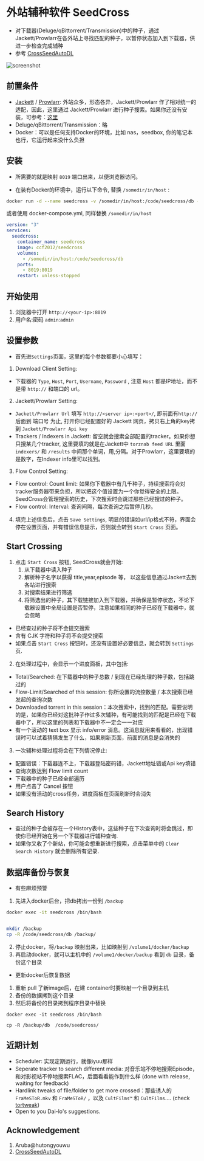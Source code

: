 # 外站辅种软件 SeedCross

* 对下载器(Deluge/qBittorrent/Transmission)中的种子，通过Jackett/Prowlarr在各外站上寻找匹配的种子，以暂停状态加入到下载器，供进一步检查完成辅种
* 参考 [CrossSeedAutoDL](https://github.com/BC44/Cross-Seed-AutoDL)

![screenshot](screenshot/seedcross1.png)

## 前置条件
* [Jackett](https://github.com/Jackett/Jackett) / [Prowlarr](https://github.com/Prowlarr/Prowlarr): 外站众多，形态各异，Jackett/Prowlarr 作了相对统一的适配，因此，这里通过 Jackett/Prowlarr 进行种子搜索。如果你还没有安装，可参考：[这里](https://github.com/ccf-2012/ptnote/blob/main/CrossSeed.md#jackett-%E5%AE%89%E8%A3%85)
* Deluge/qBittorrent/Transmission：略
* Docker：可以是任何支持Docker的环境，比如 nas，seedbox, 你的笔记本也行，它运行起来没什么负担

## 安装
* 所需要的就是映射 `8019` 端口出来，以便浏览器访问。


* 在装有Docker的环境中，运行以下命令, 替换 `/somedir/in/host` :
```sh
docker run -d --name seedcross -v /somedir/in/host:/code/seedcross/db -p 8019:8019 ccf2012/seedcross:latest
```


或者使用 docker-compose.yml, 同样替换 `/somedir/in/host` 
```yml
version: "3"
services:
  seedcross:
    container_name: seedcross
    image: ccf2012/seedcross
    volumes:
      - /somedir/in/host:/code/seedcross/db
    ports:
      - 8019:8019
    restart: unless-stopped
```

## 开始使用
1. 浏览器中打开 `http://<your-ip>:8019` 
2. 用户名:密码  `admin`:`admin`

## 设置参数
* 首先进`Settings`页面，这里的每个参数都要小心填写：
1. Download Client Setting: 
  * 下载器的 `Type`, `Host`, `Port`, `Username`, `Password` , 注意 `Host` 都是IP地址，而不是带 `http://` 和端口的 url。
2. Jackett/Prowlarr Setting: 
  * `Jackett/Prowlarr Url` 填写 `http://<server ip>:<port>/`, 即前面有`http://` 后面到 端口号 为止, 打开你已经配置好的 Jackett 网页，拷贝右上角的key拷到 `Jackett/Prowlarr Api key`
  * Trackers / Indexers in Jackett: 留空就会搜索全部配置的tracker。如果你想只搜某几个tracker, 这里要填的就是在Jackett中 `torznab feed URL` 里面 `indexers/` 和 `/results` 中间那个单词，用,分隔。对于Prowlarr，这里要填的是数字，在Indexer info里可以找到。
3. Flow Control Setting: 
  * Flow control: Count limit: 如果你下载器中有几千种子，持续搜索将会对tracker服务器带来负担，所以把这个值设置为一个你觉得安全的上限。SeedCross会管理搜索的历史，下次搜索时会跳过那些已经搜过的种子。
  * Flow control: Interval: 查询间隔，每次查询之后暂停几秒。
4. 填完上述信息后，点击 `Save Settings`, 明显的错误如url/ip格式不符，界面会停在设置页面，并有错误信息提示，否则就会转到 `Start Cross` 页面。

## Start Crossing
1. 点击 `Start Cross` 按钮, SeedCross就会开始:
    1. 从下载器中读入种子
    2. 解析种子名字以获得 title,year,episode 等， 以这些信息通过Jackett去到各站进行搜索
    3. 对搜索结果进行筛选
    4. 将筛选出的种子，其下载链接加入到下载器，并确保是暂停状态，不论下载器设置中全局设置是否暂停，注意如果相同的种子已经在下载器中，就会忽略
* 已经查过的种子将不会提交搜索
* 含有 CJK 字符和种子将不会提交搜索
* 如果点击 `Start Cross` 按钮时，还没有设置好必要信息，就会转到 `Settings` 页. 

2.  在处理过程中，会显示一个进度面板，其中包括:
  * Total/Searched: 在下载器中的种子总数 / 到现在已经处理的种子数，包括跳过的
  * Flow-Limit/Searched of this session: 你所设置的流控数量 / 本次搜索已经发起的查询次数
  * Downloaded torrent in this session：本次搜索中，找到的匹配。需要说明的是，如果你已经对这批种子作过多次辅种，有可能找到的匹配是已经在下载器中了，所以这里的列表和下载器中不一定会一一对应
  * 有一个滚动的 text box 显示 info/error 消息。这消息就用来看看的，出现错误时可以试着猜猜发生了什么，如果刷新页面，前面的消息是会消失的

3. 一次辅种处理过程将会在下列情况停止:
  * 配置错误：下载器连不上，下载器登陆密码错，Jackett地址错或Api key填错
  * 查询次数达到 Flow limit count
  * 下载器中的种子已经全部遍历
  * 用户点击了 Cancel 按钮
* 如果没有活动的cross任务，进度面板在页面刷新时会消失

## Search History
* 查过的种子会被存在一个History表中，这些种子在下次查询时将会跳过，即使你已经开始在另一个下载器进行辅种查询.
* 如果你又收了个新站，你可能会想重新进行搜索，点击菜单中的 `Clear Search History` 就会删除所有记录.

## 数据库备份与恢复
* 有些麻烦预警
1. 先进入docker后台，把db拷出一份到 `/backup`
```sh
docker exec -it seedcross /bin/bash


mkdir /backup
cp -R /code/seedcross/db /backup/ 
```
2. 停止docker，将`/backup` 映射出来，比如映射到 `/volume1/docker/backup`
3. 再启动docker，就可以主机中的 `/volume1/docker/backup` 看到 `db` 目录，备份这个目录

* 更新docker后恢复数据 
1. 重新 pull 了新image后，在建 container时要映射一个目录到主机
2. 备份的数据拷到这个目录
3. 然后将备份的目录拷到程序目录中替换
```
docker exec -it seedcross /bin/bash

cp -R /backup/db  /code/seedcross/
```

## 近期计划
* Scheduler: 实现定期运行，就像iyuu那样
* Seperate tracker to search different media: 对音乐站不停地搜索Episode，和对影视站不停地搜索FLAC，后面看看能作到什么样 (done with release, waiting for feedback)
* Hardlink tweaks of file/folder to get more crossed：那些诱人的 `FraMeSToR.mkv` 和 `FraMeSToR/` ，以及 `CultFilms™` 和 `CultFilms`.... (check [tortweak](https://github.com/ccf-2012/tortweak))
* Open to you Dai-lo's suggestions.


## Acknowledgement
1. Aruba@hutongyouwu 
2. [CrossSeedAutoDL](https://github.com/BC44/Cross-Seed-AutoDL)

